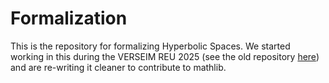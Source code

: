 # Formalization

This is the repository for formalizing Hyperbolic Spaces. We started working in this during the VERSEIM REU 2025 (see the old repository [here](https://github.com/gmcninch-tufts/VERSEIM-2025)) and are re-writing it cleaner to contribute to mathlib. 